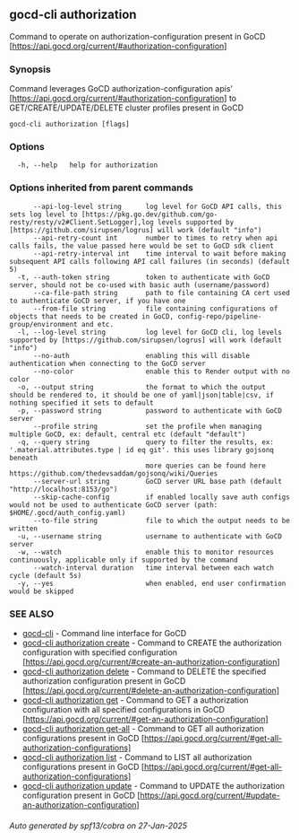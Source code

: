 ## gocd-cli authorization

Command to operate on authorization-configuration present in GoCD [https://api.gocd.org/current/#authorization-configuration]

### Synopsis

Command leverages GoCD authorization-configuration apis' [https://api.gocd.org/current/#authorization-configuration] to 
GET/CREATE/UPDATE/DELETE cluster profiles present in GoCD

```
gocd-cli authorization [flags]
```

### Options

```
  -h, --help   help for authorization
```

### Options inherited from parent commands

```
      --api-log-level string      log level for GoCD API calls, this sets log level to [https://pkg.go.dev/github.com/go-resty/resty/v2#Client.SetLogger],log levels supported by [https://github.com/sirupsen/logrus] will work (default "info")
      --api-retry-count int       number to times to retry when api calls fails, the value passed here would be set to GoCD sdk client
      --api-retry-interval int    time interval to wait before making subsequent API calls following API call failures (in seconds) (default 5)
  -t, --auth-token string         token to authenticate with GoCD server, should not be co-used with basic auth (username/password)
      --ca-file-path string       path to file containing CA cert used to authenticate GoCD server, if you have one
      --from-file string          file containing configurations of objects that needs to be created in GoCD, config-repo/pipeline-group/environment and etc.
  -l, --log-level string          log level for GoCD cli, log levels supported by [https://github.com/sirupsen/logrus] will work (default "info")
      --no-auth                   enabling this will disable authentication when connecting to the GoCD server
      --no-color                  enable this to Render output with no color
  -o, --output string             the format to which the output should be rendered to, it should be one of yaml|json|table|csv, if nothing specified it sets to default
  -p, --password string           password to authenticate with GoCD server
      --profile string            set the profile when managing multiple GoCD, ex: default, central etc (default "default")
  -q, --query string              query to filter the results, ex: '.material.attributes.type | id eq git'. this uses library gojsonq beneath
                                  more queries can be found here https://github.com/thedevsaddam/gojsonq/wiki/Queries
      --server-url string         GoCD server URL base path (default "http://localhost:8153/go")
      --skip-cache-config         if enabled locally save auth configs would not be used to authenticate GoCD server (path: $HOME/.gocd/auth_config.yaml)
      --to-file string            file to which the output needs to be written
  -u, --username string           username to authenticate with GoCD server
  -w, --watch                     enable this to monitor resources continuously, applicable only if supported by the command
      --watch-interval duration   time interval between each watch cycle (default 5s)
  -y, --yes                       when enabled, end user confirmation would be skipped
```

### SEE ALSO

* [gocd-cli](gocd-cli.md)	 - Command line interface for GoCD
* [gocd-cli authorization create](gocd-cli_authorization_create.md)	 - Command to CREATE the authorization configuration with specified configuration [https://api.gocd.org/current/#create-an-authorization-configuration]
* [gocd-cli authorization delete](gocd-cli_authorization_delete.md)	 - Command to DELETE the specified authorization configuration present in GoCD [https://api.gocd.org/current/#delete-an-authorization-configuration]
* [gocd-cli authorization get](gocd-cli_authorization_get.md)	 - Command to GET a authorization configuration with all specified configurations in GoCD [https://api.gocd.org/current/#get-an-authorization-configuration]
* [gocd-cli authorization get-all](gocd-cli_authorization_get-all.md)	 - Command to GET all authorization configurations present in GoCD [https://api.gocd.org/current/#get-all-authorization-configurations]
* [gocd-cli authorization list](gocd-cli_authorization_list.md)	 - Command to LIST all authorization configurations present in GoCD [https://api.gocd.org/current/#get-all-authorization-configurations]
* [gocd-cli authorization update](gocd-cli_authorization_update.md)	 - Command to UPDATE the authorization configuration present in GoCD [https://api.gocd.org/current/#update-an-authorization-configuration]

###### Auto generated by spf13/cobra on 27-Jan-2025
